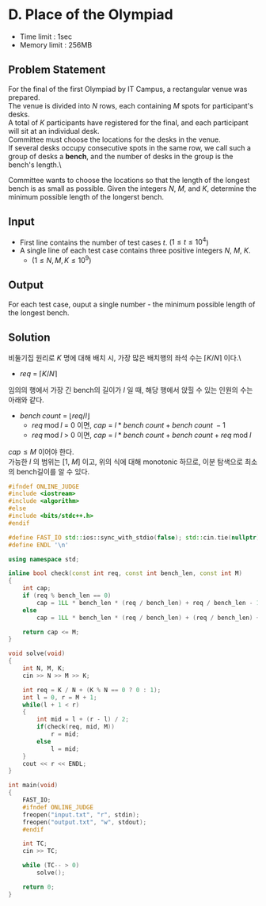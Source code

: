 # D. Place of the Olympiad

- Time limit : 1sec
- Memory limit : 256MB

## Problem Statement

For the final of the first Olympiad by IT Campus, a rectangular venue was prepared.\
The venue is divided into $N$ rows, each containing $M$ spots for participant's desks.\
A total of $K$ participants have registered for the final, and each participant will sit at an individual desk.\
Committee must choose the locations for the desks in the venue.\
If several desks occupy consecutive spots in the same row, we call such a group of desks a **bench**, and the number of desks in the group is the bench's length.\

Committee wants to choose the locations so that the length of the longest bench is as small as possible.
Given the integers $N$, $M$, and $K$, determine the minimum possible length of the longerst bench.

## Input

- First line contains the number of test cases $t$. ($1 \leq t \leq 10^4$)
- A single line of each test case contains three positive integers $N$, $M$, $K$.
  - ($1 \leq N, M, K \leq 10^9$)

## Output

For each test case, ouput a single number - the minimum possible length of the longest bench.

## Solution

비둘기집 원리로 $K$ 명에 대해 배치 시, 가장 많은 배치행의 좌석 수는 $\lceil K / N\rceil$ 이다.\

- $req$ = $\lceil K / N\rceil$

임의의 행에서 가장 긴 bench의 길이가 $l$ 일 때, 해당 행에서 앉힐 수 있는 인원의 수는 아래와 같다.

- $bench \; count$ = $\lfloor req/l \rfloor$
  - $req\;\text{mod}\;l$ = 0 이면, $cap$ = $l * bench\;count + bench\;count\; - 1$
  - $req\;\text{mod}\;l$ > 0 이면, $cap$ = $l * bench\;count + bench\;count\; + \; req\;\text{mod}\;l$

$cap \leq M$ 이어야 한다.\
가능한 $l$ 의 범위는 $[1, \; M]$ 이고, 위의 식에 대해 monotonic 하므로, 이분 탐색으로 최소의 bench길이를 알 수 있다.

```cpp
#ifndef ONLINE_JUDGE
#include <iostream>
#include <algorithm>
#else
#include <bits/stdc++.h>
#endif

#define FAST_IO std::ios::sync_with_stdio(false); std::cin.tie(nullptr); std::cout.tie(nullptr);
#define ENDL '\n'

using namespace std;

inline bool check(const int req, const int bench_len, const int M)
{
    int cap;
    if (req % bench_len == 0)
        cap = 1LL * bench_len * (req / bench_len) + req / bench_len - 1;
    else
        cap = 1LL * bench_len * (req / bench_len) + (req / bench_len) + req % bench_len;

    return cap <= M;
}

void solve(void)
{
    int N, M, K;
    cin >> N >> M >> K;

    int req = K / N + (K % N == 0 ? 0 : 1);
    int l = 0, r = M + 1;
    while(l + 1 < r)
    {
        int mid = l + (r - l) / 2;
        if(check(req, mid, M))
            r = mid;
        else
            l = mid;
    }
    cout << r << ENDL;
}

int main(void)
{
    FAST_IO;
    #ifndef ONLINE_JUDGE
    freopen("input.txt", "r", stdin);
    freopen("output.txt", "w", stdout);
    #endif

    int TC;
    cin >> TC;

    while (TC-- > 0)
        solve();

    return 0;
}
```
